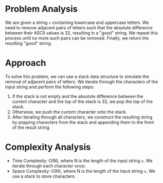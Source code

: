 # Problem Analysis
We are given a string `s` containing lowercase and uppercase letters. We need to remove adjacent pairs of letters such that the absolute difference between their ASCII values is 32, resulting in a "good" string. We repeat this process until no more such pairs can be removed. Finally, we return the resulting "good" string.

# Approach
To solve this problem, we can use a stack data structure to simulate the removal of adjacent pairs of letters. We iterate through the characters of the input string and perform the following steps:
1. If the stack is not empty and the absolute difference between the current character and the top of the stack is 32, we pop the top of the stack.
2. Otherwise, we push the current character onto the stack.
3. After iterating through all characters, we construct the resulting string by popping characters from the stack and appending them to the front of the result string.

# Complexity Analysis
- Time Complexity: O(N), where N is the length of the input string `s`. We iterate through each character once.
- Space Complexity: O(N), where N is the length of the input string `s`. We use a stack to store characters.
